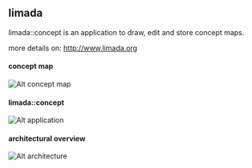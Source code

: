 ## limada
limada::concept is an application to draw, edit and store concept maps.

more details on: http://www.limada.org

#### concept map

![Alt concept map](http://www.limada.org/Content/ExampleImages/LimadaCloud.png)

#### limada::concept 

![Alt application](http://www.limada.org/Content/ExampleImages/limadaConceptApp.png)

#### architectural overview

![Alt architecture](http://www.limada.org/Diagrams/Limada%20Architecture%20Layers.png)




